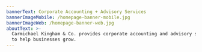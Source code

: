 ```yaml
---
bannerText: Corporate Accounting + Advisory Services
bannerImageMobile: /homepage-banner-mobile.jpg
bannerImageWeb: /homepage-banner-web.jpg
aboutText: >-
  Carmichael Kingham & Co. provides corporate accounting and advisory services
  to help businesses grow.
---
```


